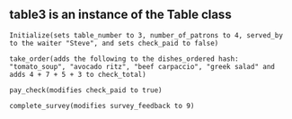 ## table3 is an instance of the Table class

`Initialize(sets table_number to 3, number_of_patrons to 4, served_by to the waiter "Steve", and sets check_paid to false)`

`take_order(adds the following to the dishes_ordered hash: "tomato_soup", "avocado ritz", "beef carpaccio", "greek salad" and adds 4 + 7 + 5 + 3 to check_total)`

`pay_check(modifies check_paid to true)`

`complete_survey(modifies survey_feedback to 9)`
